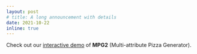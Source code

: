 ```yaml
---
layout: post
# title: A long announcement with details
date: 2021-10-22
inline: true
---
```


Check out our [interactive demo](http://foodai.cs.rutgers.edu:2022/) of **MPG2** (Multi-attribute Pizza Generator).